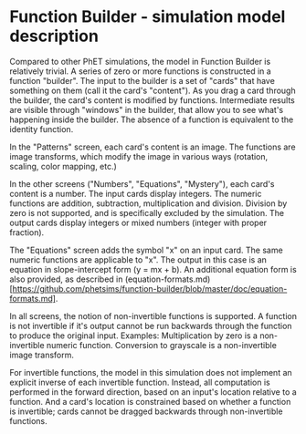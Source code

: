 # Function Builder - simulation model description

Compared to other PhET simulations, the model in Function Builder is relatively trivial.
A series of zero or more functions is constructed in a function "builder".
The input to the builder is a set of "cards" that have something on them (call it the card's "content").
As you drag a card through the builder, the card's content is modified by functions.
Intermediate results are visible through "windows" in the builder, that allow you to see what's happening
inside the builder.  The absence of a function is equivalent to the identity function.

In the "Patterns" screen, each card's content is an image. The functions are image transforms,
which modify the image in various ways (rotation, scaling, color mapping, etc.)

In the other screens ("Numbers", "Equations", "Mystery"), each card's content is a number. The input cards display
integers. The numeric functions are addition, subtraction, multiplication and division.  Division by zero is not
supported, and is specifically excluded by the simulation. The output cards display integers or mixed numbers
(integer with proper fraction).

The "Equations" screen adds the symbol "x" on an input card.  The same numeric functions are applicable to "x".
The output in this case is an equation in slope-intercept form (y = mx + b). An additional equation form is also
provided, as described in
(equation-formats.md)[https://github.com/phetsims/function-builder/blob/master/doc/equation-formats.md].

In all screens, the notion of non-invertible functions is supported. A function is not invertible if it's output
cannot be run backwards through the function to produce the original input. Examples: Multiplication by zero is a
non-invertible numeric function. Conversion to grayscale is a non-invertible image transform.

For invertible functions, the model in this simulation does not implement an explicit inverse of each invertible
function. Instead, all computation is performed in the forward direction, based on an input's location relative
to a function. And a card's location is constrained based on whether a function is invertible; cards cannot be
dragged backwards through non-invertible functions.
